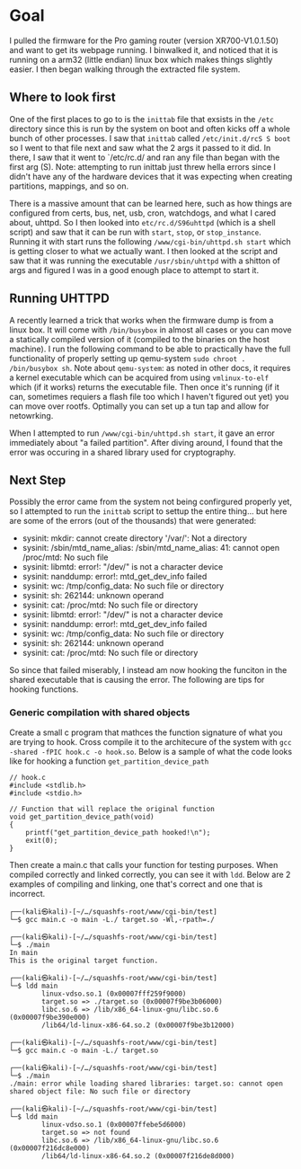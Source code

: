 # Goal
I pulled the firmware for the Pro gaming router (version XR700-V1.0.1.50) and want to get its webpage running. I binwalked it, and noticed that it is running on a arm32 (little endian) linux box which makes things slightly easier. I then began walking through the extracted file system.

## Where to look first
One of the first places to go to is the `inittab` file that exsists in the `/etc` directory since this is run by the system on boot and often kicks off a whole bunch of other processes. I saw that `inittab` called `/etc/init.d/rcS S boot` so I went to that file next and saw what the 2 args it passed to it did. In there, I saw that it went to `/etc/rc.d/ and ran any file than began with the first arg (S). Note: attempting to run inittab just threw hella errors since I didn't have any of the hardware devices that it was expecting when creating partitions, mappings, and so on.

There is a massive amount that can be learned here, such as how things are configured from certs, bus, net, usb, cron, watchdogs, and what I cared about, uhttpd. So I then looked into `etc/rc.d/S96uhttpd` (which is a shell script) and saw that it can be run with `start`, `stop`, or `stop_instance`. Running it with start runs the following `/www/cgi-bin/uhttpd.sh start` which is getting closer to what we actually want. I then looked at the script and saw that it was running the executable `/usr/sbin/uhttpd` with a shitton of args and figured I was in a good enough place to attempt to start it.

## Running UHTTPD
A recently learned a trick that works when the firmware dump is from a linux box. It will come with `/bin/busybox` in almost all cases or you can move a statically compiled version of it (compiled to the binaries on the host machine). I run the following command to be able to practically have the full functionality of properly setting up qemu-system `sudo chroot . /bin/busybox sh`. Note about `qemu-system`: as noted in other docs, it requires a kernel executable which can be acquired from using `vmlinux-to-elf` which (if it works) returns the executable file. Then once it's running (if it can, sometimes requiers a flash file too which I haven't figured out yet) you can move over rootfs. Optimally you can set up a tun tap and allow for netowrking. 

When I attempted to run `/www/cgi-bin/uhttpd.sh start`, it gave an error immediately about "a failed partition". After diving around, I found that the error was occuring in a shared library used for cryptography.

## Next Step
Possibly the error came from the system not being confirgured properly yet, so I attempted to run the `inittab` script to settup the entire thing... but here are some of the errors (out of the thousands) that were generated:
  - sysinit: mkdir: cannot create directory '/var/': Not a directory
  - sysinit: /sbin/mtd_name_alias: /sbin/mtd_name_alias: 41: cannot open /proc/mtd: No such file
  - sysinit: libmtd: error!: "/dev/" is not a character device
  - sysinit: nanddump: error!: mtd_get_dev_info failed
  - sysinit: wc: /tmp/config_data: No such file or directory
  - sysinit: sh: 262144: unknown operand
  - sysinit: cat: /proc/mtd: No such file or directory
  - sysinit: libmtd: error!: "/dev/" is not a character device
  - sysinit: nanddump: error!: mtd_get_dev_info failed
  - sysinit: wc: /tmp/config_data: No such file or directory
  - sysinit: sh: 262144: unknown operand
  - sysinit: cat: /proc/mtd: No such file or directory

So since that failed miserably, I instead am now hooking the funciton in the shared executable that is causing the error. The following are tips for hooking functions.

### Generic compilation with shared objects
Create a small c program that mathces the function signature of what you are trying to hook. Cross compile it to the architecure of the system with `gcc -shared -fPIC hook.c -o hook.so`. Below is a sample of what the code looks like for hooking a function `get_partition_device_path`
```
// hook.c
#include <stdlib.h>
#include <stdio.h>

// Function that will replace the original function
void get_partition_device_path(void)
{
    printf("get_partition_device_path hooked!\n");
    exit(0);
}
```
Then create a main.c that calls your function for testing purposes. When compiled correctly and linked correctly, you can see it with `ldd`. Below are 2 examples of compiling and linking, one that's correct and one that is incorrect. 

```                                                                                                         
┌──(kali㉿kali)-[~/…/squashfs-root/www/cgi-bin/test]
└─$ gcc main.c -o main -L./ target.so -Wl,-rpath=./ 
                                                                                                                    
┌──(kali㉿kali)-[~/…/squashfs-root/www/cgi-bin/test]
└─$ ./main 
In main
This is the original target function.
                                                                                                                    
┌──(kali㉿kali)-[~/…/squashfs-root/www/cgi-bin/test]
└─$ ldd main
        linux-vdso.so.1 (0x00007fff259f9000)
        target.so => ./target.so (0x00007f9be3b06000)
        libc.so.6 => /lib/x86_64-linux-gnu/libc.so.6 (0x00007f9be390e000)
        /lib64/ld-linux-x86-64.so.2 (0x00007f9be3b12000)
                                                                                                                    
┌──(kali㉿kali)-[~/…/squashfs-root/www/cgi-bin/test]
└─$ gcc main.c -o main -L./ target.so

┌──(kali㉿kali)-[~/…/squashfs-root/www/cgi-bin/test]
└─$ ./main 
./main: error while loading shared libraries: target.so: cannot open shared object file: No such file or directory           

┌──(kali㉿kali)-[~/…/squashfs-root/www/cgi-bin/test]
└─$ ldd main
        linux-vdso.so.1 (0x00007ffebe5d6000)
        target.so => not found
        libc.so.6 => /lib/x86_64-linux-gnu/libc.so.6 (0x00007f216dc8e000)
        /lib64/ld-linux-x86-64.so.2 (0x00007f216de8d000)

```
